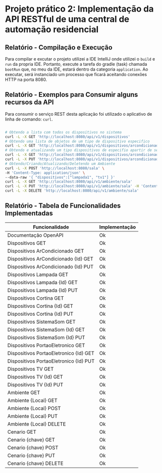 # Projeto prático 2: Implementação da API RESTful de uma central de automação residencial

## Relatório - Compilação e Execução

Para compilar e excutar o projeto utilizei a IDE IntelliJ onde utilizei o `build` e `run` da propria IDE. Portanto, execute a tarefa do gradle (task) chamada `bootRun` que, no meu da IDE, estará dentro da categoria `application`. Ao executar, será instanciado um processo que ficará aceitando conexões HTTP na porta 8080.

## Relatório - Exemplos para Consumir alguns recursos da API

Para consumir o serviço REST desta aplicação foi utilizado o aplicativo de linha de comando: `curl`.

```bash

# Obtendo a lista com todos os dispositivos no sistema
curl -L -X GET 'http://localhost:8080/api/v1/dispositivos'
# Obtendo uma lista de objetos de um tipo de dispositivo especifico
curl -L -X GET 'http://localhost:8080/api/v1/dispositivos/arcondicionado'
# Obtendo e atualizando um tipo dispositivos de especifio apartir de seu id 
curl -L -X GET 'http://localhost:8080/api/v1/dispositivos/arcondicionado/arCondicionado2'
curl -L -X PUT 'http://localhost:8080/api/v1/dispositivos/arcondicionado/arCondicionado2' -H 'Content-Type: application/json' --data-raw '{ "temperatura": 10, "ativo":false }'
# Obtendo/Criando/Atualizando/Deletendo um Ambiente
curl -L -X POST 'http://localhost:8080/sala' \
-H 'Content-Type: application/json' \
--data-raw '{ "dispositivos":["lampada1", "tv1"] }'
curl -L -X GET 'http://localhost:8080/api/v1/ambiente/sala'
curl -L -X PUT 'http://localhost:8080/api/v1/ambiente/sala' -H 'Content-Type: application/json' --data-raw '{ "dispositivos":["lampada4", "tv3"] }'
curl -L -X DELETE 'http://localhost:8080/api/v1/ambiente/sala'
```

## Relatório - Tabela de Funcionalidades Implementadas

|Funcionalidade|Implementação|
|---	|---	|
|Documentação OpenAPI|Ok|
|Dispositivos GET|Ok|
|Dispositivos ArCondicionado GET|Ok|
|Dispositivos ArCondicionado {Id} GET|Ok|
|Dispositivos ArCondicionado {Id} PUT|Ok|
|Dispositivos Lampada GET|Ok|
|Dispositivos Lampada {Id} GET|Ok|
|Dispositivos Lampada {Id} PUT|Ok|
|Dispositivos Cortina GET|Ok|
|Dispositivos Cortina {Id} GET|Ok|
|Dispositivos Cortina {Id} PUT|Ok|
|Dispositivos SistemaSom GET|Ok|
|Dispositivos SistemaSom {Id} GET|Ok|
|Dispositivos SistemaSom {Id} PUT|Ok|
|Dispositivos PortaoEletronico GET|Ok|
|Dispositivos PortaoEletronico {Id} GET|Ok|
|Dispositivos PortaoEletronico {Id} PUT|Ok|
|Dispositivos TV GET|Ok|
|Dispositivos TV {Id} GET|Ok|
|Dispositivos TV {Id} PUT|Ok|
|Ambiente GET|Ok|
|Ambiente {Local} GET|Ok|
|Ambiente {Local} POST|Ok|
|Ambiente {Local} PUT|Ok|
|Ambiente {Local} DELETE|Ok|
|Cenario GET|Ok|
|Cenario {chave} GET|Ok|
|Cenario {chave} POST|Ok|
|Cenario {chave} PUT|Ok|
|Cenario {chave} DELETE|Ok|


